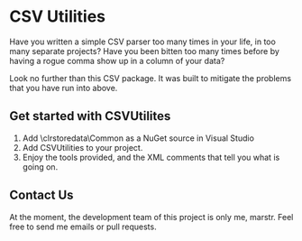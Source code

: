 ﻿# CSV Utilities

Have you written a simple CSV parser too many times in your life, in too many separate projects? Have you been bitten too many times before by having a rogue comma show up in a column of your data?

Look no further than this CSV package. It was built to mitigate the problems that you have run into above.

## Get started with CSVUtilites
 1. Add \\clrstoredata\Common as a NuGet source in Visual Studio
 2. Add CSVUtilities to your project.
 3. Enjoy the tools provided, and the XML comments that tell you what is going on.

## Contact Us

At the moment, the development team of this project is only me, marstr. Feel free to send me emails or pull requests.
